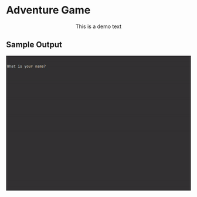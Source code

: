 # Adventure Game

<p align="center">This is a demo text</p>

## Sample Output 
<p align="center">
  <img src="https://github.com/christine-lehmann/Python-Mini-Projects/blob/main/images/Adventure%20Game%20v1.gif?raw=true">
</p>

